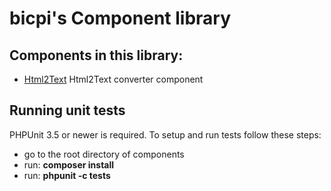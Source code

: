 # bicpi's Component library

## Components in this library:

- [Html2Text](https://github.com/bicpi/bicpi-components/tree/master/doc/html2text/intro.md)
Html2Text converter component

## Running unit tests

PHPUnit 3.5 or newer is required.
To setup and run tests follow these steps:

- go to the root directory of components
- run: **composer install**
- run: **phpunit -c tests**
